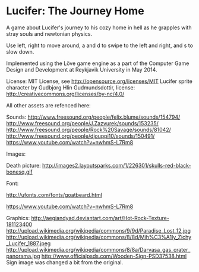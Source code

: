 Lucifer: The Journey Home
=======

A game about Lucifer's journey to his cozy home in hell as he grapples with stray souls and newtonian physics.

Use left, right to move around, a and d to swipe to the left and right, and s to slow down.

Implemented using the Löve game engine as a part of the Computer Game Design and Development at Reykjavik University in May 2014.

License: MIT License, see http://opensource.org/licenses/MIT
Lucifer sprite character by Gudbjorg Hlin Gudmundsdottir, license: http://creativecommons.org/licenses/by-nc/4.0/

All other assets are refenced here:

Sounds:
http://www.freesound.org/people/felix.blume/sounds/154794/
http://www.freesound.org/people/J.Zazvurek/sounds/153235/
http://www.freesound.org/people/Rock%20Savage/sounds/81042/
http://www.freesound.org/people/djouppi10/sounds/150491/
https://www.youtube.com/watch?v=nwhmS-L7Rm8


Images:

Death picture: http://images2.layoutsparks.com/1/226301/skulls-red-black-bonesq.gif


Font:

http://ufonts.com/fonts/goatbeard.html


https://www.youtube.com/watch?v=nwhmS-L7Rm8

Graphics:
http://aegiandyad.deviantart.com/art/Hot-Rock-Texture-181123400
http://upload.wikimedia.org/wikipedia/commons/9/9d/Paradise_Lost_12.jpg
http://upload.wikimedia.org/wikipedia/commons/8/8d/Mih%C3%A1ly_Zichy_Lucifer_1887.jpeg
http://upload.wikimedia.org/wikipedia/commons/8/8a/Darvasa_gas_crater_panorama.jpg
http://www.officialpsds.com/Wooden-Sign-PSD37538.html
Sign image was changed a bit from the original.